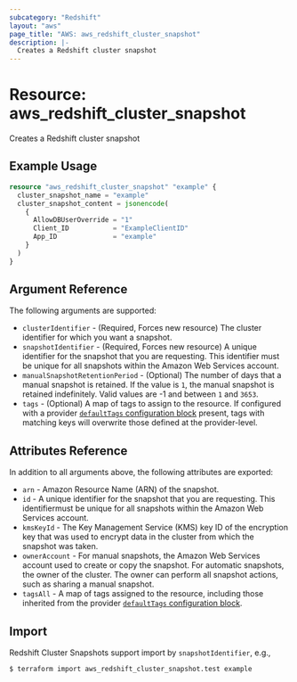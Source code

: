 ```yaml
---
subcategory: "Redshift"
layout: "aws"
page_title: "AWS: aws_redshift_cluster_snapshot"
description: |-
  Creates a Redshift cluster snapshot
---
```


# Resource: aws_redshift_cluster_snapshot

Creates a Redshift cluster snapshot

## Example Usage

```terraform
resource "aws_redshift_cluster_snapshot" "example" {
  cluster_snapshot_name = "example"
  cluster_snapshot_content = jsonencode(
    {
      AllowDBUserOverride = "1"
      Client_ID           = "ExampleClientID"
      App_ID              = "example"
    }
  )
}
```

## Argument Reference

The following arguments are supported:

* `clusterIdentifier` - (Required, Forces new resource) The cluster identifier for which you want a snapshot.
* `snapshotIdentifier` - (Required, Forces new resource) A unique identifier for the snapshot that you are requesting. This identifier must be unique for all snapshots within the Amazon Web Services account.
* `manualSnapshotRetentionPeriod` - (Optional) The number of days that a manual snapshot is retained. If the value is `1`, the manual snapshot is retained indefinitely. Valid values are -1 and between `1` and `3653`.
* `tags` - (Optional) A map of tags to assign to the resource. If configured with a provider [`defaultTags` configuration block](https://registry.terraform.io/providers/hashicorp/aws/latest/docs#default_tags-configuration-block) present, tags with matching keys will overwrite those defined at the provider-level.

## Attributes Reference

In addition to all arguments above, the following attributes are exported:

* `arn` - Amazon Resource Name (ARN) of the snapshot.
* `id` - A unique identifier for the snapshot that you are requesting. This identifiermust be unique for all snapshots within the Amazon Web Services account.
* `kmsKeyId` - The Key Management Service (KMS) key ID of the encryption key that was used to encrypt data in the cluster from which the snapshot was taken.
* `ownerAccount` - For manual snapshots, the Amazon Web Services account used to create or copy the snapshot. For automatic snapshots, the owner of the cluster. The owner can perform all snapshot actions, such as sharing a manual snapshot.
* `tagsAll` - A map of tags assigned to the resource, including those inherited from the provider [`defaultTags` configuration block](https://registry.terraform.io/providers/hashicorp/aws/latest/docs#default_tags-configuration-block).

## Import

Redshift Cluster Snapshots support import by `snapshotIdentifier`, e.g.,

```console
$ terraform import aws_redshift_cluster_snapshot.test example
```

<!-- cache-key: cdktf-0.17.0-pre.15 input-dff93e31aab74fb4b00096afe24ea9bc056957a6b8806cc3b088717537b51797 -->